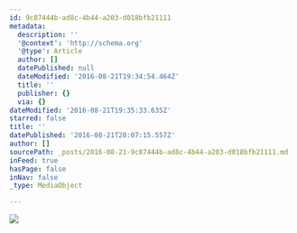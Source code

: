```yaml
---
id: 9c87444b-ad8c-4b44-a203-d018bfb21111
metadata:
  description: ''
  '@context': 'http://schema.org'
  '@type': Article
  author: []
  datePublished: null
  dateModified: '2016-08-21T19:34:54.464Z'
  title: ''
  publisher: {}
  via: {}
dateModified: '2016-08-21T19:35:33.635Z'
starred: false
title: ''
datePublished: '2016-08-21T20:07:15.557Z'
author: []
sourcePath: _posts/2016-08-21-9c87444b-ad8c-4b44-a203-d018bfb21111.md
inFeed: true
hasPage: false
inNav: false
_type: MediaObject

---
```

![](https://the-grid-user-content.s3-us-west-2.amazonaws.com/65cba05e-e53e-41e2-821c-b915f885c536.jpg)